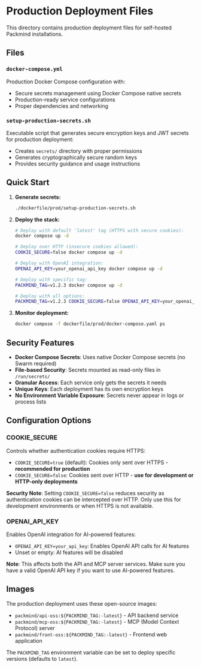 # Production Deployment Files

This directory contains production deployment files for self-hosted Packmind installations.

## Files

### `docker-compose.yml`

Production Docker Compose configuration with:

- Secure secrets management using Docker Compose native secrets
- Production-ready service configurations
- Proper dependencies and networking

### `setup-production-secrets.sh`

Executable script that generates secure encryption keys and JWT secrets for production deployment:

- Creates `secrets/` directory with proper permissions
- Generates cryptographically secure random keys
- Provides security guidance and usage instructions

## Quick Start

1. **Generate secrets:**

   ```bash
   ./dockerfile/prod/setup-production-secrets.sh
   ```

2. **Deploy the stack:**

   ```bash
   # Deploy with default 'latest' tag (HTTPS with secure cookies):
   docker compose up -d

   # Deploy over HTTP (insecure cookies allowed):
   COOKIE_SECURE=false docker compose up -d

   # Deploy with OpenAI integration:
   OPENAI_API_KEY=your_openai_api_key docker compose up -d

   # Deploy with specific tag:
   PACKMIND_TAG=v1.2.3 docker compose up -d

   # Deploy with all options:
   PACKMIND_TAG=v1.2.3 COOKIE_SECURE=false OPENAI_API_KEY=your_openai_api_key docker compose up -d
   ```

3. **Monitor deployment:**
   ```bash
   docker compose -f dockerfile/prod/docker-compose.yaml ps
   ```

## Security Features

- **Docker Compose Secrets**: Uses native Docker Compose secrets (no Swarm required)
- **File-based Security**: Secrets mounted as read-only files in `/run/secrets/`
- **Granular Access**: Each service only gets the secrets it needs
- **Unique Keys**: Each deployment has its own encryption keys
- **No Environment Variable Exposure**: Secrets never appear in logs or process lists

## Configuration Options

### COOKIE_SECURE

Controls whether authentication cookies require HTTPS:

- `COOKIE_SECURE=true` (default): Cookies only sent over HTTPS - **recommended for production**
- `COOKIE_SECURE=false`: Cookies sent over HTTP - **use for development or HTTP-only deployments**

**Security Note**: Setting `COOKIE_SECURE=false` reduces security as authentication cookies can be intercepted over HTTP. Only use this for development environments or when HTTPS is not available.

### OPENAI_API_KEY

Enables OpenAI integration for AI-powered features:

- `OPENAI_API_KEY=your_api_key`: Enables OpenAI API calls for AI features
- Unset or empty: AI features will be disabled

**Note**: This affects both the API and MCP server services. Make sure you have a valid OpenAI API key if you want to use AI-powered features.

## Images

The production deployment uses these open-source images:

- `packmind/api-oss:${PACKMIND_TAG:-latest}` - API backend service
- `packmind/mcp-oss:${PACKMIND_TAG:-latest}` - MCP (Model Context Protocol) server
- `packmind/front-oss:${PACKMIND_TAG:-latest}` - Frontend web application

The `PACKMIND_TAG` environment variable can be set to deploy specific versions (defaults to `latest`).
